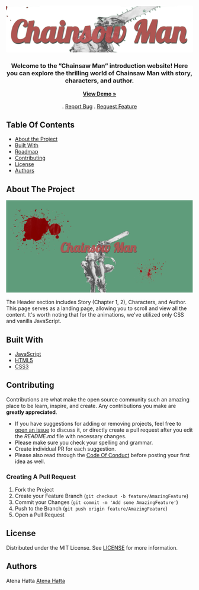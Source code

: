 <br/>
<p align="center">
  <a href="https://github.com/AtenaHatta/chainsowman">
    <img src="img_title_chainsowman.png" alt="Logo" >
  </a>

  <h3 align="center"> Welcome to the ”Chainsaw Man” introduction website! Here you can explore the thrilling world of Chainsaw Man with story, characters, and author.</h3>

  <p align="center">
    <a href="https://tatsuki-fujimoto.netlify.app"><strong>View Demo »</strong></a>
    <br/>
    <br/>
    .
    <a href="https://github.com/AtenaHatta/chainsowman/issues">Report Bug</a>
    .
    <a href="https://github.com/AtenaHatta/chainsowman/issues">Request Feature</a>
  </p>
</p>


## Table Of Contents

* [About the Project](#about-the-project)
* [Built With](#built-with)
* [Roadmap](#roadmap)
* [Contributing](#contributing)
* [License](#license)
* [Authors](#authors)

## About The Project

<img src="img_screenshot_chainsowman.png">

The Header section includes Story (Chapter 1, 2), Characters, and Author. This page serves as a landing page, allowing you to scroll and view all the content. It's worth noting that for the animations, we've utilized only CSS and vanilla JavaScript.

## Built With
* [JavaScript]()
* [HTML5]()
* [CSS3]()


## Contributing

Contributions are what make the open source community such an amazing place to be learn, inspire, and create. Any contributions you make are **greatly appreciated**.
* If you have suggestions for adding or removing projects, feel free to [open an issue](https://github.com/AtenaHatta/chainsowman/issues/new) to discuss it, or directly create a pull request after you edit the *README.md* file with necessary changes.
* Please make sure you check your spelling and grammar.
* Create individual PR for each suggestion.
* Please also read through the [Code Of Conduct](https://github.com/AtenaHatta/chainsowman/blob/main/CODE_OF_CONDUCT.md) before posting your first idea as well.

### Creating A Pull Request

1. Fork the Project
2. Create your Feature Branch (`git checkout -b feature/AmazingFeature`)
3. Commit your Changes (`git commit -m 'Add some AmazingFeature'`)
4. Push to the Branch (`git push origin feature/AmazingFeature`)
5. Open a Pull Request

## License

Distributed under the MIT License. See [LICENSE](https://github.com/AtenaHatta/chainsowman/blob/main/LICENSE.md) for more information.

## Authors

Atena Hatta [Atena Hatta](https://github.com/AtenaHatta)



